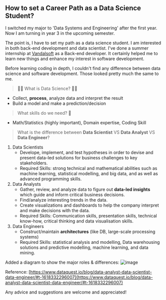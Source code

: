 ## How to set a Career Path as a Data Science Student?

I switched my major to 'Data Systems and Engineering' after the first year. Now I am turning in year 3 in the upcoming semester. 

The point is, I have to set my path as a data science student. I am interested in both back-end development and data scientist. I've done a summer internship at [Vandalsoft](http://vandalsoft.com/) as a Back-end developer. It certainly helped me to learn new things and enhance my interest in software development.

Before learning coding in depth, I couldn't find any difference between data science and software development. Those looked pretty much the same to me. 

> 👩‍💻 What is Data Science? 👨‍💻

- Collect, **process**, analyze data and interpret the result
- Build a model and make a prediction/decision


> What skills do we need? 🧐
- Math/Statistics (highly important), Domain expertise,  Coding Skill
> 
> What is the difference between 
> **Data Scientist** VS **Data Analyst** VS **Data Engineer**?

1. Data Scientists
	- Develope, implement, and test hypotheses in order to devise and present data-led solutions for business challenges to key stakeholders.
	- Required Skills: strong technical and mathematical abilities such as machine learning, statistical modelling, and big data, and as well as advanced programming skills.
2. Data Analysts
	-   Gather, review, and analyze data to figure out **data-led insights** which guide and inform critical business decisions.
	-   Find/analyze interesting trends in the data.
	-   Create visualizations and dashboards to help the company interpret and make decisions with the data.
	- Required Skills: Communication skills, presentation skills, technical know-how, critical thinking and data visualisation skills.
3. Data Engineers
	- Construct/maintain **architectures** (like DB, large-scale processing systems)
	- Required Skills: statistical analysis and modelling, Data warehousing solutions and predictive modelling, machine learning, and data mining.

Added a diagram to show the major roles & differences: 
![image](https://user-images.githubusercontent.com/54275926/128871245-9b518482-30eb-42d1-9661-26b7e5de689d.png)


Reference:
[https://www.dataquest.io/blog/data-analyst-data-scientist-data-engineer/#t-1618332296007](https://www.dataquest.io/blog/data-analyst-data-scientist-data-engineer/#t-1618332296007)

Any advice and suggestions are welcome and appreciated!
	

